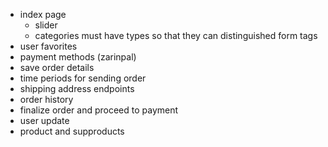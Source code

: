 - index page
    - slider
    - categories must have types so that they can distinguished form tags
- user favorites
- payment methods (zarinpal)
- save order details
- time periods for sending order
- shipping address endpoints
- order history
- finalize order and proceed to payment
- user update
- product and supproducts